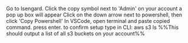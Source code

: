 Go to Isengard.
Click the copy symbol next to 'Admin' on your account
a pop up box will appear
Click on the down arrow next to powershell, then click 'Copy Powershell'
In VSCode, open terminal and paste copied command.  press enter.
to confirm setup type in CLI:
aws s3 ls %%This should output a list of all s3 buckets on your  account%%
